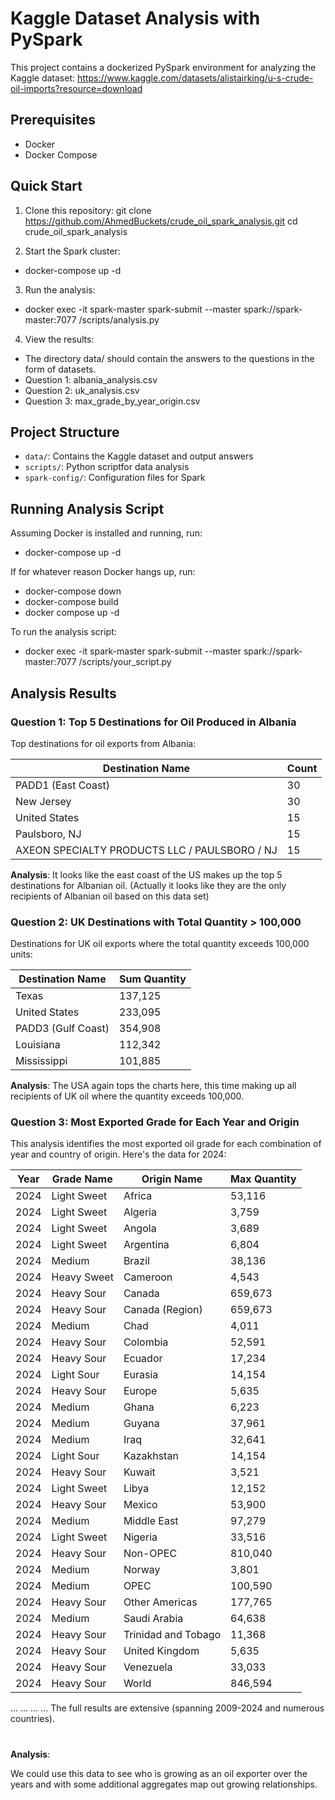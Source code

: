 # Kaggle Dataset Analysis with PySpark

This project contains a dockerized PySpark environment for analyzing the Kaggle dataset: https://www.kaggle.com/datasets/alistairking/u-s-crude-oil-imports?resource=download

## Prerequisites

- Docker
- Docker Compose

## Quick Start

1. Clone this repository:
git clone https://github.com/AhmedBuckets/crude_oil_spark_analysis.git
cd crude_oil_spark_analysis

2. Start the Spark cluster:
- docker-compose up -d

3. Run the analysis:
- docker exec -it spark-master spark-submit --master spark://spark-master:7077 /scripts/analysis.py

4. View the results:
- The directory data/ should contain the answers to the questions in the form of datasets. 
- Question 1: albania_analysis.csv 
- Question 2: uk_analysis.csv
- Question 3: max_grade_by_year_origin.csv

## Project Structure

- `data/`: Contains the Kaggle dataset and output answers
- `scripts/`: Python scriptfor data analysis
- `spark-config/`: Configuration files for Spark

## Running Analysis Script

Assuming Docker is installed and running, run:
- docker-compose up -d

If for whatever reason Docker hangs up, run:
- docker-compose down
- docker-compose build
- docker compose up -d 

To run the analysis script:
- docker exec -it spark-master spark-submit --master spark://spark-master:7077 /scripts/your_script.py



## Analysis Results

### Question 1: Top 5 Destinations for Oil Produced in Albania

Top destinations for oil exports from Albania:

| Destination Name | Count |
|------------------|-------|
| PADD1 (East Coast) | 30 |
| New Jersey | 30 |
| United States | 15 |
| Paulsboro, NJ | 15 |
| AXEON SPECIALTY PRODUCTS LLC / PAULSBORO / NJ | 15 |

**Analysis**: It looks like the east coast of the US makes up the top 5 destinations for Albanian oil. (Actually it looks like they are the only recipients of Albanian oil based on this data set)

### Question 2: UK Destinations with Total Quantity > 100,000

Destinations for UK oil exports where the total quantity exceeds 100,000 units:

| Destination Name | Sum Quantity |
|------------------|-------------|
| Texas | 137,125 |
| United States | 233,095 |
| PADD3 (Gulf Coast) | 354,908 |
| Louisiana | 112,342 |
| Mississippi | 101,885 |

**Analysis**: The USA again tops the charts here, this time making up all recipients of UK oil where the quantity exceeds 100,000. 

### Question 3: Most Exported Grade for Each Year and Origin

This analysis identifies the most exported oil grade for each combination of year and country of origin. Here's the data for 2024:

| Year | Grade Name | Origin Name | Max Quantity |
|------|------------|-------------|--------------|
| 2024 | Light Sweet | Africa | 53,116 |
| 2024 | Light Sweet | Algeria | 3,759 |
| 2024 | Light Sweet | Angola | 3,689 |
| 2024 | Light Sweet | Argentina | 6,804 |
| 2024 | Medium | Brazil | 38,136 |
| 2024 | Heavy Sweet | Cameroon | 4,543 |
| 2024 | Heavy Sour | Canada | 659,673 |
| 2024 | Heavy Sour | Canada (Region) | 659,673 |
| 2024 | Medium | Chad | 4,011 |
| 2024 | Heavy Sour | Colombia | 52,591 |
| 2024 | Heavy Sour | Ecuador | 17,234 |
| 2024 | Light Sour | Eurasia | 14,154 |
| 2024 | Heavy Sour | Europe | 5,635 |
| 2024 | Medium | Ghana | 6,223 |
| 2024 | Medium | Guyana | 37,961 |
| 2024 | Medium | Iraq | 32,641 |
| 2024 | Light Sour | Kazakhstan | 14,154 |
| 2024 | Heavy Sour | Kuwait | 3,521 |
| 2024 | Light Sweet | Libya | 12,152 |
| 2024 | Heavy Sour | Mexico | 53,900 |
| 2024 | Medium | Middle East | 97,279 |
| 2024 | Light Sweet | Nigeria | 33,516 |
| 2024 | Heavy Sour | Non-OPEC | 810,040 |
| 2024 | Medium | Norway | 3,801 |
| 2024 | Medium | OPEC | 100,590 |
| 2024 | Heavy Sour | Other Americas | 177,765 |
| 2024 | Medium | Saudi Arabia | 64,638 |
| 2024 | Heavy Sour | Trinidad and Tobago | 11,368 |
| 2024 | Heavy Sour | United Kingdom | 5,635 |
| 2024 | Heavy Sour | Venezuela | 33,033 |
| 2024 | Heavy Sour | World | 846,594 |
...
...
...
...
The full results are extensive (spanning 2009-2024 and numerous countries).

#
**Analysis**: 

We could use this data to see who is growing as an oil exporter over the years and with some additional aggregates map out growing relationships. 

